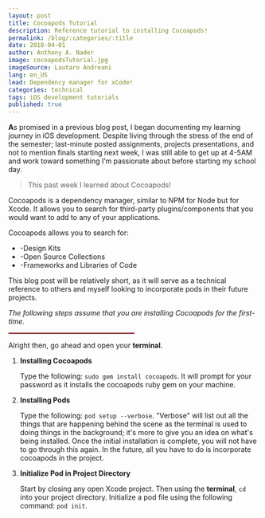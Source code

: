 ```yaml
---
layout: post
title: Cocoapods Tutorial
description: Reference tutorial to installing Cocoapods!
permalink: /blog/:categories/:title
date: 2018-04-01
author: Anthony A. Nader
image: cocoapodsTutorial.jpg
imageSource: Lautaro Andreani
lang: en_US
lead: Dependency manager for xCode!
categories: technical
tags: iOS development tutorials
published: true
---
```


<b>A</b>s promised in a previous blog post, I began documenting my learning journey in iOS development. Despite living through the stress of the end of the semester; last-minute posted assignments, projects presentations, and not to mention finals starting next week, I was still able to get up at 4-5AM and work toward something I’m passionate about before starting my school day.

> This past week I learned about Cocoapods!

Cocoapods is a dependency manager, similar to NPM for Node but for Xcode. It allows you to search for third-party plugins/components that you would want to add to any of your applications.

Cocoapods allows you to search for:

- -Design Kits
- -Open Source Collections
- -Frameworks and Libraries of Code

This blog post will be relatively short, as it will serve as a technical reference to others and myself looking to incorporate pods in their future projects.

_The following steps assume that you are installing Cocoapods for the first-time._

<hr style="width:50%; border: 1px solid #EC6F75">

Alright then, go ahead and open your <b>terminal</b>.

1. <b>Installing Cocoapods</b>

    Type the following: `sudo gem install cocoapods`. It will prompt for your password as it installs the cocoapods ruby gem on your machine.

2. <b>Installing Pods</b>

    Type the following: `pod setup --verbose`. "Verbose" will list out all the things that are happening behind the scene as the terminal is used to doing things in the background; it's more to give you an idea on what's being installed. Once the initial installation is complete, you will not have to go through this again. In the future, all you have to do is incorporate cocoapods in the project.

3. <b>Initialize Pod in Project Directory</b>

    Start by closing any open Xcode project. Then using the <b>terminal</b>, `cd` into your project directory. Initialize a pod file using the following command: `pod init`.
